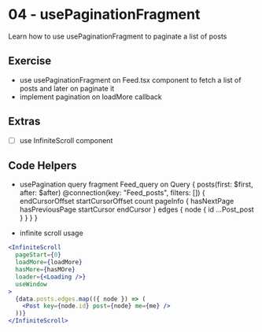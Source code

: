# 04 - usePaginationFragment

Learn how to use usePaginationFragment to paginate a list of posts

## Exercise

- use usePaginationFragment on Feed.tsx component to fetch a list of posts and later on paginate it
- implement pagination on loadMore callback

## Extras

- [ ] use InfiniteScroll component

## Code Helpers

- usePagination query
fragment Feed_query on Query {
    posts(first: $first, after: $after) @connection(key: "Feed_posts", filters: []) {
      endCursorOffset
      startCursorOffset
      count
      pageInfo {
        hasNextPage
        hasPreviousPage
        startCursor
        endCursor
      }
      edges {
        node {
          id
          ...Post_post
        }
      }
    }
}

- infinite scroll usage
```jsx
<InfiniteScroll
  pageStart={0}
  loadMore={loadMore}
  hasMore={hasMOre}
  loader={<Loading />}
  useWindow
>
  {data.posts.edges.map(({ node }) => (
    <Post key={node.id} post={node} me={me} />
  ))}
</InfiniteScroll>
```